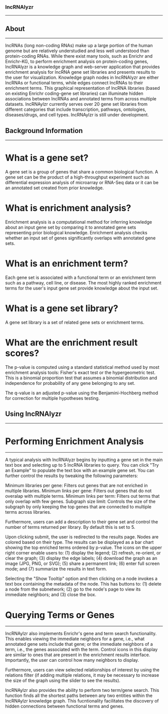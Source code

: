 ### lncRNAlyzr
---
## About
---
lncRNAs (long non-coding RNAs) make up a large portion of the human genome but are relatively understudied and less well understood than protein-coding RNAs. While there exist many tools, such as Enrichr and Enrichr-KG, to perform enrichment analysis on protein-coding genes, lncRNAlyzr is a knowledge graph and web-server application that provides enrichment analysis for lncRNA gene set libraries and presents results to the user for visualization. Knowledge graph nodes in lncRNAlyzr are either lncRNAs or functional terms, while edges connect lncRNAs to their enrichment terms. This graphical representation of lncRNA libraries (based on existing Enrichr coding-gene set libraries) can illuminate hidden associations between lncRNAs and annotated terms from across multiple datasets. lncRNAylzr currently serves over 20 gene set libraries from different categories that include transcription, pathways, ontologies, diseases/drugs, and cell types. lncRNAylzr is still under development.

## Background Information
---
# What is a gene set?
A gene set is a group of genes that share a common biological function. A gene set can be the product of a high-throughput experiment such as differential expression analysis of microarray or RNA-Seq data or it can be an annotated set created from prior knowledge.

# What is enrichment analysis?
Enrichment analysis is a computational method for inferring knowledge about an input gene set by comparing it to annotated gene sets representing prior biological knowledge. Enrichment analysis checks whether an input set of genes significantly overlaps with annotated gene sets.

# What is an enrichment term?
Each gene set is associated with a functional term or an enrichment term such as a pathway, cell line, or disease. The most highly ranked enrichment terms for the user's input gene set provide knowledge about the input set.

# What is a gene set library?
A gene set library is a set of related gene sets or enrichment terms.

# What are the enrichment result scores?
The p-value is computed using a standard statistical method used by most enrichment analysis tools: Fisher's exact test or the hypergeometric test. This is a binomial proportion test that assumes a binomial distribution and independence for probability of any gene belonging to any set.

The q-value is an adjusted p-value using the Benjamini-Hochberg method for correction for multiple hypotheses testing.

## Using lncRNAlyzr
---
# Performing Enrichment Analysis
---
A typical analysis with lncRNAlyzr begins by inputting a gene set in the main text box and selecting up to 5 lncRNA libraries to query. You can click "Try an Example" to populate the text box with an example gene set. You can further control the results by tweaking the following parameters:

Minimum libraries per gene: Filters out genes that are not enriched in multiple libraries.
Minimum links per gene: Filters out genes that do not overalap with multiple terms.
Minimum links per term: Filters out terms that only overlap with few genes.
Subgraph size limit: Controls the size of the subgraph by only keeping the top genes that are connected to multiple terms across libraries.

Furthermore, users can add a description to their gene set and control the number of terms returned per library. By default this is set to 5.

Upon clicking submit, the user is redirected to the results page. Nodes are colored based on their type. The results can be displayed as a bar chart showing the top enriched terms ordered by p-value. The icons on the upper right corner enable users to: (1) display the legend; (2) refresh, re-orient, or clear the graph; (3) display the edge labels; (4) download the graph as an image (JPG, PNG, or SVG); (5) share a permanent link; (6) enter full screen mode; and (7) summarize the results in text form.

Selecting the "Show Tooltip" option and then clicking on a node invokes a text box containing the metadata of the node. This has buttons to: (1) delete a node from the subnetwork; (2) go to the node's page to view its immediate neighbors; and (3) close the box.

# Querying Terms or Genes
---
lncRNAylzr also implements Enrichr's gene and term search functionality. This enables viewing the immediate neighbors for a gene, i.e., what annotated gene sets include that gene; or the immediate neighbors of a term, i.e., the genes associated with the term. Control icons in this display are similar to ones that are present in the enrichment results interface. Importantly, the user can control how many neighbors to display.

Furthermore, users can view selected relationships of interest by using the relations filter (if adding multiple relations, it may be necessary to increase the size of the graph using the slider to see the results).

lncRNAylzr also provides the ability to perform two term/gene search. This function finds all the shortest paths between any two entities within the lncRNAylzr knowledge graph. This fucntionality facilitates the discovery of hidden connections between functional terms and genes.
